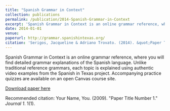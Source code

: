```yaml
---
title: "Spanish Grammar in Context"
collection: publications
permalink: /publication/2014-Spanish-Grammar-in-Context
excerpt: 'Spanish Grammar in Context is an online grammar reference, where you will find detailed grammar explanations of the Spanish language. Unlike traditional reference grammars, each topic is explained using authentic video examples from the Spanish in Texas project. Accompanying practice quizzes are available on an open Canvas course site.'
date: 2014-01-01
venue: 
paperurl: http://grammar.spanishintexas.org/
citation: 'Serigos, Jacqueline & Adriano Trovato. (2014). &quot;Paper Title Number 1.&quot; <i>Journal 1</i>. 1(1).'
---
```

Spanish Grammar in Context is an online grammar reference, where you will find detailed grammar explanations of the Spanish language. Unlike traditional reference grammars, each topic is explained using authentic video examples from the Spanish in Texas project. Accompanying practice quizzes are available on an open Canvas course site.

[Download paper here]( http://grammar.spanishintexas.org/)

Recommended citation: Your Name, You. (2009). "Paper Title Number 1." <i>Journal 1</i>. 1(1).



